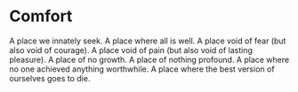 # Comfort

A place we innately seek. A place where all is well. A place void of fear (but also void of courage). A place void of pain (but also void of lasting pleasure). A place of no growth. A place of nothing profound. A place where no one achieved anything worthwhile. A place where the best version of ourselves goes to die.
